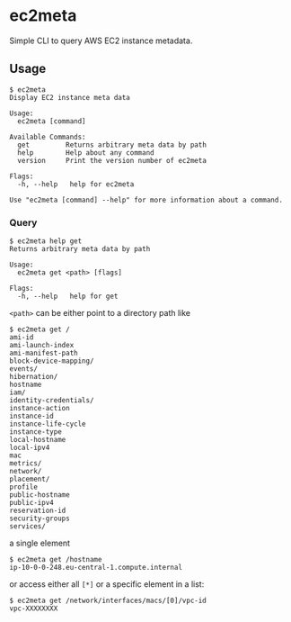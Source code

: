# ec2meta

Simple CLI to query AWS EC2 instance metadata.

## Usage

``` 
$ ec2meta
Display EC2 instance meta data

Usage:
  ec2meta [command]

Available Commands:
  get         Returns arbitrary meta data by path
  help        Help about any command
  version     Print the version number of ec2meta

Flags:
  -h, --help   help for ec2meta

Use "ec2meta [command] --help" for more information about a command.
```

### Query

``` 
$ ec2meta help get
Returns arbitrary meta data by path

Usage:
  ec2meta get <path> [flags]

Flags:
  -h, --help   help for get
```

`<path>` can be either point to a directory path like

``` 
$ ec2meta get /
ami-id
ami-launch-index
ami-manifest-path
block-device-mapping/
events/
hibernation/
hostname
iam/
identity-credentials/
instance-action
instance-id
instance-life-cycle
instance-type
local-hostname
local-ipv4
mac
metrics/
network/
placement/
profile
public-hostname
public-ipv4
reservation-id
security-groups
services/
```

a single element

```
$ ec2meta get /hostname
ip-10-0-0-248.eu-central-1.compute.internal
```

or access either all `[*]` or a specific element in a list:

```
$ ec2meta get /network/interfaces/macs/[0]/vpc-id
vpc-XXXXXXXX
```
